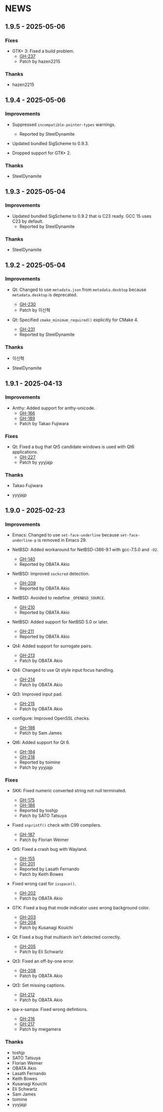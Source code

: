 # NEWS

## 1.9.5 - 2025-05-06

### Fixes

  * GTK+ 3: Fixed a build problem.
    * [GH-237](https://github.com/uim/uim/issues/237)
    * Patch by hazen2215

### Thanks

  * hazen2215

## 1.9.4 - 2025-05-06

### Improvements

  * Suppressed `incompatible-pointer-types` warnings.
    * Reported by SteelDynamite

  * Updated bundled SigScheme to 0.9.3.

  * Dropped support for GTK+ 2.

### Thanks

  * SteelDynamite

## 1.9.3 - 2025-05-04

### Improvements

  * Updated bundled SigScheme to 0.9.2 that is C23 ready. GCC 15 uses
    C23 by default.
    * Reported by SteelDynamite

### Thanks

  * SteelDynamite

## 1.9.2 - 2025-05-04

### Improvements

  * Qt: Changed to use `metadata.json` from `metadata.desktop` because
    `metadata.desktop` is deprecated.
    * [GH-230](https://github.com/uim/uim/issues/230)
    * Patch by 이신혁

  * Qt: Specified `cmake_minimum_required()` explicitly for CMake 4.
    * [GH-231](https://github.com/uim/uim/issues/231)
    * Reported by SteelDynamite

### Thanks

  * 이신혁

  * SteelDynamite

## 1.9.1 - 2025-04-13

### Improvements

  * Anthy: Added support for anthy-unicode.
    * [GH-166](https://github.com/uim/uim/issues/166)
    * [GH-189](https://github.com/uim/uim/issues/189)
    * Patch by Takao Fujiwara

### Fixes

  * Qt: Fixed a bug that Qt5 candidate windows is used with Qt6
    applications.
    * [GH-227](https://github.com/uim/uim/issues/227)
    * Patch by yyyjajp

### Thanks

  * Takao Fujiwara

  * yyyjajp

## 1.9.0 - 2025-02-23

### Improvements

  * Emacs: Changed to use `set-face-underline` because
    `set-face-underline-p` is removed in Emacs 29.

  * NetBSD: Added workaround for NetBSD-i386-9.1 with gcc-7.5.0 and
    `-O2`.
    * [GH-140](https://github.com/uim/uim/issues/140)
    * Reported by OBATA Akio

  * NetBSD: Improved `sockcred` detection.
    * [GH-209](https://github.com/uim/uim/issues/209)
    * Reported by OBATA Akio

  * NetBSD: Avoided to redefine `_OPENBSD_SOURCE`.
    * [GH-210](https://github.com/uim/uim/issues/210)
    * Reported by OBATA Akio

  * NetBSD: Added support for NetBSD 5.0 or later.
    * [GH-211](https://github.com/uim/uim/issues/211)
    * Reported by OBATA Akio

  * Qt4: Added support for surrogate pairs.
    * [GH-213](https://github.com/uim/uim/issues/213)
    * Patch by OBATA Akio

  * Qt4: Changed to use Qt style input focus handling.
    * [GH-214](https://github.com/uim/uim/issues/214)
    * Patch by OBATA Akio

  * Qt3: Improved input pad.
    * [GH-215](https://github.com/uim/uim/issues/215)
    * Patch by OBATA Akio

  * configure: Improved OpenSSL checks.
    * [GH-198](https://github.com/uim/uim/issues/198)
    * Patch by Sam James

  * Qt6: Added support for Qt 6.
    * [GH-194](https://github.com/uim/uim/issues/194)
    * [GH-218](https://github.com/uim/uim/issues/218)
    * Reported by toimine
    * Patch by yyyjajp

### Fixes

  * SKK: Fixed numeric converted string not null terminated.
    * [GH-175](https://github.com/uim/uim/issues/175)
    * [GH-186](https://github.com/uim/uim/issues/186)
    * Reported by toshjp
    * Patch by SATO Tatsuya

  * Fixed `snprintf()` check with C99 compilers.
    * [GH-187](https://github.com/uim/uim/issues/187)
    * Patch by Florian Weimer

  * Qt5: Fixed a crash bug with Wayland.
    * [GH-155](https://github.com/uim/uim/issues/155)
    * [GH-201](https://github.com/uim/uim/issues/201)
    * Reported by Lasath Fernando
    * Patch by Keith Bowes

  * Fixed wrong cast for `isspace()`.
    * [GH-202](https://github.com/uim/uim/issues/202)
    * Patch by OBATA Akio

  * GTK: Fixed a bug that mode indicator uses wrong background color.
    * [GH-203](https://github.com/uim/uim/issues/203)
    * [GH-204](https://github.com/uim/uim/issues/204)
    * Patch by Kusanagi Kouichi

  * Qt: Fixed a bug that multiarch isn't detected correctly.
    * [GH-205](https://github.com/uim/uim/issues/205)
    * Patch by Eli Schwartz

  * Qt3: Fixed an off-by-one error.
    * [GH-208](https://github.com/uim/uim/issues/208)
    * Patch by OBATA Akio

  * Qt3: Set missing captions.
    * [GH-212](https://github.com/uim/uim/issues/212)
    * Patch by OBATA Akio

  * ipa-x-sampa: Fixed wrong defintions.
    * [GH-216](https://github.com/uim/uim/issues/216)
    * [GH-217](https://github.com/uim/uim/issues/217)
    * Patch by mwgamera

### Thanks

  * toshjp
  * SATO Tatsuya
  * Florian Weimer
  * OBATA Akio
  * Lasath Fernando
  * Keith Bowes
  * Kusanagi Kouichi
  * Eli Schwartz
  * Sam James
  * toimine
  * yyyjajp

